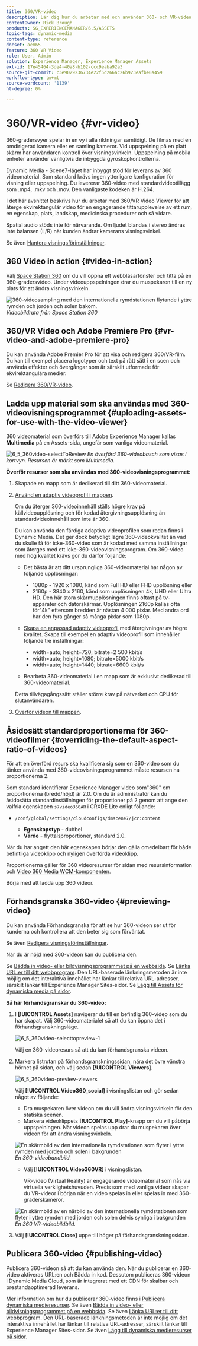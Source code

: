 ```yaml
---
title: 360/VR-video
description: Lär dig hur du arbetar med och använder 360- och VR-video (Virtual Reality) i Dynamic Media.
contentOwner: Rick Brough
products: SG_EXPERIENCEMANAGER/6.5/ASSETS
topic-tags: dynamic-media
content-type: reference
docset: aem65
feature: 360 VR Video
role: User, Admin
solution: Experience Manager, Experience Manager Assets
exl-id: 17e45464-3de4-40a8-b102-ccc9eaba92a3
source-git-commit: c3e9029236734e22f5d266ac26b923eafbe0a459
workflow-type: tm+mt
source-wordcount: '1139'
ht-degree: 0%

---
```


# 360/VR-video {#vr-video}

360-gradersvyer spelar in en vy i alla riktningar samtidigt. De filmas med en omdirigerad kamera eller en samling kameror. Vid uppspelning på en platt skärm har användaren kontroll över visningsvinkeln. Uppspelning på mobila enheter använder vanligtvis de inbyggda gyroskopkontrollerna.

Dynamic Media - Scene7-läget har inbyggt stöd för leverans av 360 videomaterial. Som standard krävs ingen ytterligare konfiguration för visning eller uppspelning. Du levererar 360-video med standardvideotillägg som .mp4, .mkv och .mov. Den vanligaste kodeken är H.264.

I det här avsnittet beskrivs hur du arbetar med 360/VR Video Viewer för att återge ekvirektangulär video för en engagerande tittarupplevelse av ett rum, en egenskap, plats, landskap, medicinska procedurer och så vidare.

Spatial audio stöds inte för närvarande. Om ljudet blandas i stereo ändras inte balansen (L/R) när kunden ändrar kamerans visningsvinkel.

Se även [Hantera visningsförinställningar](/help/assets/managing-viewer-presets.md).

## 360 Video in action {#video-in-action}

Välj [Space Station 360](https://s7d1.scene7.com/s7viewers/html5/Video360Viewer.html?asset=Viewers/space_station_360-AVS) om du vill öppna ett webbläsarfönster och titta på en 360-gradersvideo. Under videouppspelningen drar du muspekaren till en ny plats för att ändra visningsvinkeln.

![360-videosampling med den internationella rymdstationen flytande i yttre rymden och jorden och solen bakom.](assets/6_5_360videoiss_simplified.png)
*Videobildruta från Space Station 360*

## 360/VR Video och Adobe Premiere Pro {#vr-video-and-adobe-premiere-pro}

Du kan använda Adobe Premier Pro för att visa och redigera 360/VR-film. Du kan till exempel placera logotyper och text på rätt sätt i en scen och använda effekter och övergångar som är särskilt utformade för ekvirektangulära medier.

Se [Redigera 360/VR-video](https://helpx.adobe.com/premiere-pro/how-to/edit-360-vr-video.html).

## Ladda upp material som ska användas med 360-videovisningsprogrammet {#uploading-assets-for-use-with-the-video-viewer}

360 videomaterial som överförs till Adobe Experience Manager kallas **Multimedia** på en Assets-sida, ungefär som vanliga videomaterial.

![6_5_360video-selectToReview](assets/6_5_360video-selecttopreview.png)
*En överförd 360-videobasch som visas i kortvyn. Resursen är märkt som Multimedia.*

**Överför resurser som ska användas med 360-videovisningsprogrammet:**

1. Skapade en mapp som är dedikerad till ditt 360-videomaterial.
1. [Använd en adaptiv videoprofil i mappen](/help/assets/video-profiles.md#applying-a-video-profile-to-folders).

   Om du återger 360-videoinnehåll ställs högre krav på källvideoupplösning och för kodad återgivningsupplösning än standardvideoinnehåll som inte är 360.

   Du kan använda den färdiga adaptiva videoprofilen som redan finns i Dynamic Media. Det ger dock betydligt lägre 360-videokvalitet än vad du skulle få för icke-360-video som är kodad med samma inställningar som återges med ett icke-360-videovisningsprogram. Om 360-video med hög kvalitet krävs gör du därför följande:

   * Det bästa är att ditt ursprungliga 360-videomaterial har någon av följande upplösningar:

      * 1080p - 1920 x 1080, känd som Full HD eller FHD upplösning eller
      * 2160p - 3840 x 2160, känd som upplösningen 4k, UHD eller Ultra HD. Den här stora skärmupplösningen finns oftast på tv-apparater och datorskärmar. Upplösningen 2160p kallas ofta för&quot;4k&quot; eftersom bredden är nästan 4 000 pixlar. Med andra ord har den fyra gånger så många pixlar som 1080p.

   * [Skapa en anpassad adaptiv videoprofil](/help/assets/video-profiles.md#creating-a-video-encoding-profile-for-adaptive-streaming) med återgivningar av högre kvalitet. Skapa till exempel en adaptiv videoprofil som innehåller följande tre inställningar:

      * width=auto; height=720; bitrate=2 500 kbit/s
      * width=auto; height=1080; bitrate=5000 kbit/s
      * width=auto; height=1440; bitrate=6600 kbit/s

   * Bearbeta 360-videomaterial i en mapp som är exklusivt dedikerad till 360-videomaterial.

   Detta tillvägagångssätt ställer större krav på nätverket och CPU för slutanvändaren.

1. [Överför videon till mappen](/help/assets/managing-video-assets.md#upload-and-preview-video-assets).

## Åsidosätt standardproportionerna för 360-videofilmer  {#overriding-the-default-aspect-ratio-of-videos}

För att en överförd resurs ska kvalificera sig som en 360-video som du tänker använda med 360-videovisningsprogrammet måste resursen ha proportionerna 2.

Som standard identifierar Experience Manager video som&quot;360&quot; om proportionerna (bredd/höjd) är 2.0. Om du är administratör kan du åsidosätta standardinställningen för proportioner på 2 genom att ange den valfria egenskapen `s7video360AR` i CRXDE Lite enligt följande:

* `/conf/global/settings/cloudconfigs/dmscene7/jcr:content`

   * **Egenskapstyp** - dubbel
   * **Värde** - flyttalsproportioner, standard 2.0.

När du har angett den här egenskapen börjar den gälla omedelbart för både befintliga videoklipp och nyligen överförda videoklipp.

Proportionerna gäller för 360 videoresurser för sidan med resursinformation och [Video 360 Media WCM-komponenten](/help/assets/adding-dynamic-media-assets-to-pages.md#dynamic-media-components).

Börja med att ladda upp 360 videor.

## Förhandsgranska 360-video {#previewing-video}

Du kan använda Förhandsgranska för att se hur 360-videon ser ut för kunderna och kontrollera att den beter sig som förväntat.

Se även [Redigera visningsförinställningar](/help/assets/managing-viewer-presets.md#editing-viewer-presets).

När du är nöjd med 360-videon kan du publicera den.

Se [Bädda in video- eller bildvisningsprogrammet på en webbsida](/help/assets/embed-code.md).
Se [Länka URL:er till ditt webbprogram](/help/assets/linking-urls-to-yourwebapplication.md). Den URL-baserade länkningsmetoden är inte möjlig om det interaktiva innehållet har länkar till relativa URL-adresser, särskilt länkar till Experience Manager Sites-sidor.
Se [Lägg till Assets för dynamiska media på sidor](/help/assets/adding-dynamic-media-assets-to-pages.md).

**Så här förhandsgranskar du 360-video:**

1. I **[!UICONTROL Assets]** navigerar du till en befintlig 360-video som du har skapat. Välj 360-videomaterialet så att du kan öppna det i förhandsgranskningsläge.

   ![6_5_360video-selecttopreview-1](assets/6_5_360video-selecttopreview-1.png)

   Välj en 360-videoresurs så att du kan förhandsgranska videon.

1. Markera listrutan på förhandsgranskningssidan, nära det övre vänstra hörnet på sidan, och välj sedan **[!UICONTROL Viewers]**.

   ![6_5_360video-preview-viewers](assets/6_5_360video-preview-viewers.png)

   Välj **[!UICONTROL Video360_social]** i visningslistan och gör sedan något av följande:

   * Dra muspekaren över videon om du vill ändra visningsvinkeln för den statiska scenen.
   * Markera videoklippets **[!UICONTROL Play]**-knapp om du vill påbörja uppspelningen. När videon spelas upp drar du muspekaren över videon för att ändra visningsvinkeln.

   ![En skärmbild av den internationella rymdstationen som flyter i yttre rymden med jorden och solen i bakgrunden ](assets/6_5_360video-preview-video360-social.png)*En 360-videobandbild.*

   * Välj **[!UICONTROL Video360VR]** i visningslistan.

     VR-video (Virtual Reality) är engagerande videomaterial som nås via virtuella verklighetshuvuden. Precis som med vanliga videor skapar du VR-videor i början när en video spelas in eller spelas in med 360-graderskameror.

   ![En skärmbild av en närbild av den internationella rymdstationen som flyter i yttre rymden med jorden och solen delvis synliga i bakgrunden](assets/6_5_360video-preview-video360vr.png)
   *En 360 VR-videobildbild.*

1. Välj **[!UICONTROL Close]** uppe till höger på förhandsgranskningssidan.

## Publicera 360-video {#publishing-video}

Publicera 360-videon så att du kan använda den. När du publicerar en 360-video aktiveras URL:en och Bädda in kod. Dessutom publiceras 360-videon i Dynamic Media Cloud, som är integrerat med ett CDN för skalbar och prestandaoptimerad leverans.

Mer information om hur du publicerar 360-video finns i [Publicera dynamiska medieresurser](/help/assets/publishing-dynamicmedia-assets.md).
Se även [Bädda in video- eller bildvisningsprogrammet på en webbsida](/help/assets/embed-code.md).
Se även [Länka URL:er till ditt webbprogram](/help/assets/linking-urls-to-yourwebapplication.md). Den URL-baserade länkningsmetoden är inte möjlig om det interaktiva innehållet har länkar till relativa URL-adresser, särskilt länkar till Experience Manager Sites-sidor.
Se även [Lägg till dynamiska medieresurser på sidor](/help/assets/adding-dynamic-media-assets-to-pages.md).
